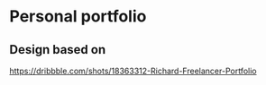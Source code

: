 # Personal portfolio

## Design based on

https://dribbble.com/shots/18363312-Richard-Freelancer-Portfolio
